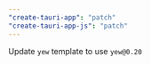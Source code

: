 ```yaml
---
"create-tauri-app": "patch"
"create-tauri-app-js": "patch"
---
```


Update `yew` template to use `yew@0.20`